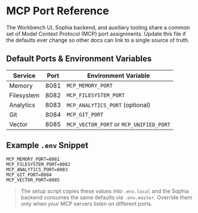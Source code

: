 # MCP Port Reference

The Workbench UI, Sophia backend, and auxiliary tooling share a common set of Model Context Protocol (MCP) port assignments. Update this file if the defaults ever change so other docs can link to a single source of truth.

## Default Ports & Environment Variables

| Service      | Port | Environment Variable        |
|--------------|------|-----------------------------|
| Memory       | 8081 | `MCP_MEMORY_PORT`           |
| Filesystem   | 8082 | `MCP_FILESYSTEM_PORT`       |
| Analytics    | 8083 | `MCP_ANALYTICS_PORT` (optional) |
| Git          | 8084 | `MCP_GIT_PORT`              |
| Vector       | 8085 | `MCP_VECTOR_PORT` or `MCP_UNIFIED_PORT` |

## Example `.env` Snippet

```env
MCP_MEMORY_PORT=8081
MCP_FILESYSTEM_PORT=8082
MCP_ANALYTICS_PORT=8083
MCP_GIT_PORT=8084
MCP_VECTOR_PORT=8085
```

> The setup script copies these values into `.env.local` and the Sophia backend consumes the same defaults via `.env.master`. Override them only when your MCP servers listen on different ports.
